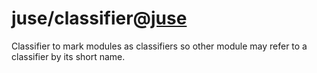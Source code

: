 # juse/classifier@[juse](../../juse)

Classifier to mark modules as classifiers so other module may refer to a classifier by its short name.
